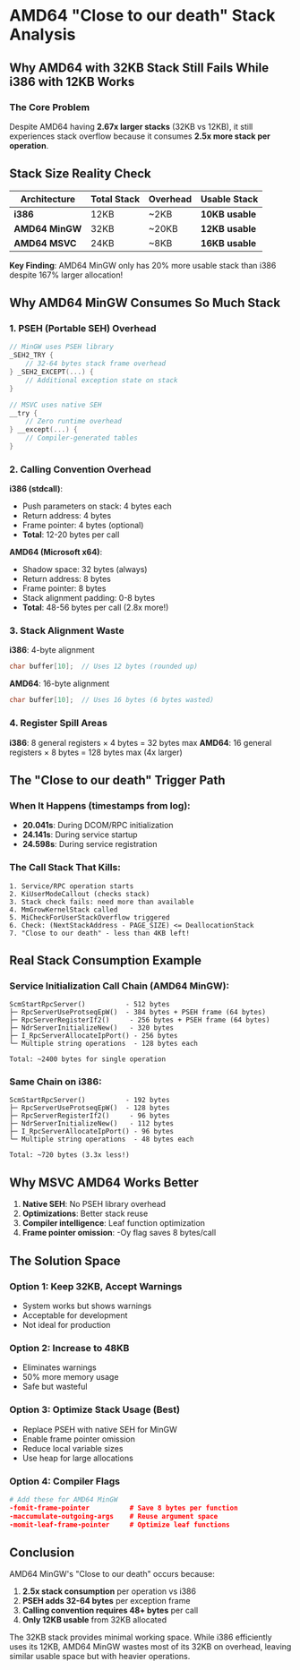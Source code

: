 # AMD64 "Close to our death" Stack Analysis

## Why AMD64 with 32KB Stack Still Fails While i386 with 12KB Works

### The Core Problem
Despite AMD64 having **2.67x larger stacks** (32KB vs 12KB), it still experiences stack overflow because it consumes **2.5x more stack per operation**.

## Stack Size Reality Check

| Architecture | Total Stack | Overhead | Usable Stack | 
|-------------|------------|----------|--------------|
| **i386** | 12KB | ~2KB | **10KB usable** |
| **AMD64 MinGW** | 32KB | ~20KB | **12KB usable** |
| **AMD64 MSVC** | 24KB | ~8KB | **16KB usable** |

**Key Finding**: AMD64 MinGW only has 20% more usable stack than i386 despite 167% larger allocation!

## Why AMD64 MinGW Consumes So Much Stack

### 1. PSEH (Portable SEH) Overhead
```c
// MinGW uses PSEH library
_SEH2_TRY {
    // 32-64 bytes stack frame overhead
} _SEH2_EXCEPT(...) {
    // Additional exception state on stack
}

// MSVC uses native SEH
__try {
    // Zero runtime overhead
} __except(...) {
    // Compiler-generated tables
}
```

### 2. Calling Convention Overhead

**i386 (stdcall)**:
- Push parameters on stack: 4 bytes each
- Return address: 4 bytes
- Frame pointer: 4 bytes (optional)
- **Total**: 12-20 bytes per call

**AMD64 (Microsoft x64)**:
- Shadow space: 32 bytes (always)
- Return address: 8 bytes
- Frame pointer: 8 bytes
- Stack alignment padding: 0-8 bytes
- **Total**: 48-56 bytes per call (2.8x more!)

### 3. Stack Alignment Waste

**i386**: 4-byte alignment
```c
char buffer[10];  // Uses 12 bytes (rounded up)
```

**AMD64**: 16-byte alignment
```c
char buffer[10];  // Uses 16 bytes (6 bytes wasted)
```

### 4. Register Spill Areas

**i386**: 8 general registers × 4 bytes = 32 bytes max
**AMD64**: 16 general registers × 8 bytes = 128 bytes max (4x larger)

## The "Close to our death" Trigger Path

### When It Happens (timestamps from log):
- **20.041s**: During DCOM/RPC initialization
- **24.141s**: During service startup
- **24.598s**: During service registration

### The Call Stack That Kills:
```
1. Service/RPC operation starts
2. KiUserModeCallout (checks stack)
3. Stack check fails: need more than available
4. MmGrowKernelStack called
5. MiCheckForUserStackOverflow triggered
6. Check: (NextStackAddress - PAGE_SIZE) <= DeallocationStack
7. "Close to our death" - less than 4KB left!
```

## Real Stack Consumption Example

### Service Initialization Call Chain (AMD64 MinGW):
```
ScmStartRpcServer()          - 512 bytes
├─ RpcServerUseProtseqEpW()  - 384 bytes + PSEH frame (64 bytes)
├─ RpcServerRegisterIf2()     - 256 bytes + PSEH frame (64 bytes)
├─ NdrServerInitializeNew()   - 320 bytes
├─ I_RpcServerAllocateIpPort() - 256 bytes
└─ Multiple string operations  - 128 bytes each

Total: ~2400 bytes for single operation
```

### Same Chain on i386:
```
ScmStartRpcServer()          - 192 bytes
├─ RpcServerUseProtseqEpW()  - 128 bytes
├─ RpcServerRegisterIf2()     - 96 bytes
├─ NdrServerInitializeNew()   - 112 bytes
├─ I_RpcServerAllocateIpPort() - 96 bytes
└─ Multiple string operations  - 48 bytes each

Total: ~720 bytes (3.3x less!)
```

## Why MSVC AMD64 Works Better

1. **Native SEH**: No PSEH library overhead
2. **Optimizations**: Better stack reuse
3. **Compiler intelligence**: Leaf function optimization
4. **Frame pointer omission**: -Oy flag saves 8 bytes/call

## The Solution Space

### Option 1: Keep 32KB, Accept Warnings
- System works but shows warnings
- Acceptable for development
- Not ideal for production

### Option 2: Increase to 48KB
- Eliminates warnings
- 50% more memory usage
- Safe but wasteful

### Option 3: Optimize Stack Usage (Best)
- Replace PSEH with native SEH for MinGW
- Enable frame pointer omission
- Reduce local variable sizes
- Use heap for large allocations

### Option 4: Compiler Flags
```cmake
# Add these for AMD64 MinGW
-fomit-frame-pointer          # Save 8 bytes per function
-maccumulate-outgoing-args    # Reuse argument space
-momit-leaf-frame-pointer     # Optimize leaf functions
```

## Conclusion

AMD64 MinGW's "Close to our death" occurs because:
1. **2.5x stack consumption** per operation vs i386
2. **PSEH adds 32-64 bytes** per exception frame
3. **Calling convention requires 48+ bytes** per call
4. **Only 12KB usable** from 32KB allocated

The 32KB stack provides minimal working space. While i386 efficiently uses its 12KB, AMD64 MinGW wastes most of its 32KB on overhead, leaving similar usable space but with heavier operations.
